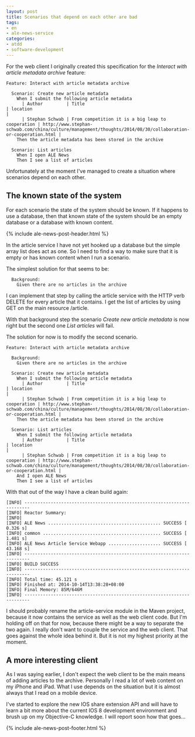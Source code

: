```yaml
---
layout: post
title: Scenarios that depend on each other are bad
tags:
- en
- ale-news-service
categories:
- atdd
- software-development
---
```

For the web client I originally created this specification for the *Interact with article metadata archive* feature:

```gherkin
Feature: Interact with article metadata archive

  Scenario: Create new article metadata
    When I submit the following article metadata
      | Author         | Title                                            | location                                                                                                     |
      | Stephan Schwab | From competition it is a big leap to cooperation | http://www.stephan-schwab.com/china/culture/management/thoughts/2014/08/30/collaboration-or-cooperation.html |
    Then the article metadata has been stored in the archive

  Scenario: List articles
    When I open ALE News
    Then I see a list of articles
```

Unfortunately at the moment I've managed to create a situation where scenarios depend on each other.

## The known state of the system
For each scenario the state of the system should be known. If it happens to use a database, then that known state of the system should be an empty database or a database with known content.

{% include ale-news-post-header.html %}

In the article service I have not yet hooked up a database but the simple array list does act as one. So I need to find a way to make sure that it is empty or has known content when I run a scenario.

The simplest solution for that seems to be:

```gherkin
  Background:
    Given there are no articles in the archive
```

I can implement that step by calling the article service with the HTTP verb DELETE for every article that it contains. I get the list of articles by using GET on the main resource /article.

With that background step the scenario *Create new article metadata* is now right but the second one *List articles* will fail.

The solution for now is to modify the second scenario.

```gherkin
Feature: Interact with article metadata archive

  Background:
    Given there are no articles in the archive

  Scenario: Create new article metadata
    When I submit the following article metadata
      | Author         | Title                                            | location                                                                                                     |
      | Stephan Schwab | From competition it is a big leap to cooperation | http://www.stephan-schwab.com/china/culture/management/thoughts/2014/08/30/collaboration-or-cooperation.html |
    Then the article metadata has been stored in the archive

  Scenario: List articles
    When I submit the following article metadata
      | Author         | Title                                            | location                                                                                                     |
      | Stephan Schwab | From competition it is a big leap to cooperation | http://www.stephan-schwab.com/china/culture/management/thoughts/2014/08/30/collaboration-or-cooperation.html |
    And I open ALE News
    Then I see a list of articles
```

With that out of the way I have a clean build again:

	[INFO] ------------------------------------------------------------------------
	[INFO] Reactor Summary:
	[INFO] 
	[INFO] ALE News ........................................... SUCCESS [  0.326 s]
	[INFO] common ............................................. SUCCESS [  1.481 s]
	[INFO] ALE News Article Service Webapp .................... SUCCESS [ 43.168 s]
	[INFO] ------------------------------------------------------------------------
	[INFO] BUILD SUCCESS
	[INFO] ------------------------------------------------------------------------
	[INFO] Total time: 45.121 s
	[INFO] Finished at: 2014-10-14T13:38:28+08:00
	[INFO] Final Memory: 85M/646M
	[INFO] ------------------------------------------------------------------------

I should probably rename the article-service module in the Maven project, because it now contains the service as well as the web client code. But I'm holding off on that for now, because there might be a way to separate the two again. I really don't want to couple the service and the web client. That goes against the whole idea behind it. But it is not my highest priority at the moment.

## A more interesting client
As I was saying earlier, I don't expect the web client to be the main means of adding articles to the archive. Personally I read a lot of web content on my iPhone and iPad. What I use depends on the situation but it is almost always that I read on a mobile device.

I've started to explore the new IOS share extension API and will have to learn a bit more about the current IOS 8 development environment and brush up on my Objective-C knowledge. I will report soon how that goes...

{% include ale-news-post-footer.html %}
